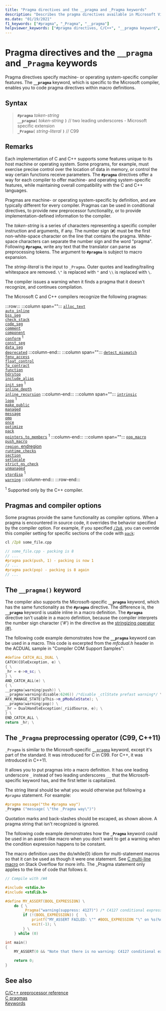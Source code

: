 ```yaml
---
title: "Pragma directives and the __pragma and _Pragma keywords"
description: "Describes the pragma directives available in Microsoft Visual C and C++ (MSVC)"
ms.date: "01/19/2021"
f1_keywords: ["#pragma", "_Pragma", "__pragma"]
helpviewer_keywords: ["#pragma directives, C/C++", "__pragma keyword", "_Pragma keyword", "pragma directives, C/C++", "pragmas, C/C++", "preprocessor", "pragmas", "preprocessor, pragmas", "pragma directives (#pragma)"]
---
```

# Pragma directives and the `__pragma` and `_Pragma` keywords

Pragma directives specify machine- or operating system-specific compiler features. The **`__pragma`** keyword, which is specific to the Microsoft compiler, enables you to code pragma directives within macro definitions.

## Syntax

> **`#pragma`** *token-string*\
> **`__pragma(`** *token-string* **`)`** // two leading underscores - Microsoft specific extension\
> **`_Pragma(`** *string-literal* **`)`** // C99

## Remarks

Each implementation of C and C++ supports some features unique to its host machine or operating system. Some programs, for example, must exercise precise control over the location of data in memory, or control the way certain functions receive parameters. The **`#pragma`** directives offer a way for each compiler to offer machine- and operating system-specific features, while maintaining overall compatibility with the C and C++ languages.

Pragmas are machine- or operating system-specific by definition, and are typically different for every compiler. Pragmas can be used in conditional directives, to provide new preprocessor functionality, or to provide implementation-defined information to the compiler.

The *token-string* is a series of characters representing a specific compiler instruction and arguments, if any. The number sign (**`#`**) must be the first non-white-space character on the line that contains the pragma. White-space characters can separate the number sign and the word "pragma". Following **`#pragma`**, write any text that the translator can parse as preprocessing tokens. The argument to **`#pragma`** is subject to macro expansion.

The *string-literal* is the input to `_Pragma`. Outer quotes and leading/trailing whitespace are removed. `\"` is replaced with `"` and `\\` is replaced with `\`.

The compiler issues a warning when it finds a pragma that it doesn't recognize, and continues compilation.

The Microsoft C and C++ compilers recognize the following pragmas:

:::row:::
   :::column span="":::
      [`alloc_text`](../preprocessor/alloc-text.md)\
      [`auto_inline`](../preprocessor/auto-inline.md)\
      [`bss_seg`](../preprocessor/bss-seg.md)\
      [`check_stack`](../preprocessor/check-stack.md)\
      [`code_seg`](../preprocessor/code-seg.md)\
      [`comment`](../preprocessor/comment-c-cpp.md)\
      [`component`](../preprocessor/component.md)\
      [`conform`](../preprocessor/conform.md) <sup>1</sup>\
      [`const_seg`](../preprocessor/const-seg.md)\
      [`data_seg`](../preprocessor/data-seg.md)\
      [`deprecated`](../preprocessor/deprecated-c-cpp.md)
   :::column-end:::
   :::column span="":::
      [`detect_mismatch`](../preprocessor/detect-mismatch.md)\
      [`fenv_access`](../preprocessor/fenv-access.md)\
      [`float_control`](../preprocessor/float-control.md)\
      [`fp_contract`](../preprocessor/fp-contract.md)\
      [`function`](../preprocessor/function-c-cpp.md)\
      [`hdrstop`](../preprocessor/hdrstop.md)\
      [`include_alias`](../preprocessor/include-alias.md)\
      [`init_seg`](../preprocessor/init-seg.md) <sup>1</sup>\
      [`inline_depth`](../preprocessor/inline-depth.md)\
      [`inline_recursion`](../preprocessor/inline-recursion.md)
   :::column-end:::
   :::column span="":::
      [`intrinsic`](../preprocessor/intrinsic.md)\
      [`loop`](../preprocessor/loop.md) <sup>1</sup>\
      [`make_public`](../preprocessor/make-public.md)\
      [`managed`](../preprocessor/managed-unmanaged.md)\
      [`message`](../preprocessor/message.md)\
      [`omp`](../preprocessor/omp.md)\
      [`once`](../preprocessor/once.md)\
      [`optimize`](../preprocessor/optimize.md)\
      [`pack`](../preprocessor/pack.md)\
      [`pointers_to_members`](../preprocessor/pointers-to-members.md) <sup>1</sup>
   :::column-end:::
   :::column span="":::
      [`pop_macro`](../preprocessor/pop-macro.md)\
      [`push_macro`](../preprocessor/push-macro.md)\
      [`region`, endregion](../preprocessor/region-endregion.md)\
      [`runtime_checks`](../preprocessor/runtime-checks.md)\
      [`section`](../preprocessor/section.md)\
      [`setlocale`](../preprocessor/setlocale.md)\
      [`strict_gs_check`](../preprocessor/strict-gs-check.md)\
      [`unmanaged`](../preprocessor/managed-unmanaged.md)\
      [`vtordisp`](../preprocessor/vtordisp.md) <sup>1</sup>\
      [`warning`](../preprocessor/warning.md)
   :::column-end:::
:::row-end:::

<sup>1</sup> Supported only by the C++ compiler.

## Pragmas and compiler options

Some pragmas provide the same functionality as compiler options. When a pragma is encountered in source code, it overrides the behavior specified by the compiler option. For example, if you specified [`/Zp8`](../build/reference/zp-struct-member-alignment.md), you can override this compiler setting for specific sections of the code with [`pack`](../preprocessor/pack.md):

```cmd
cl /Zp8 some_file.cpp
```

```cpp
// some_file.cpp - packing is 8
// ...
#pragma pack(push, 1) - packing is now 1
// ...
#pragma pack(pop) - packing is 8 again
// ...
```

## The `__pragma()` keyword

The compiler also supports the Microsoft-specific **`__pragma`** keyword, which has the same functionality as the **`#pragma`** directive. The difference is, the **`__pragma`** keyword is usable inline in a macro definition. The **`#pragma`** directive isn't usable in a macro definition, because the compiler interprets the number sign character ('#') in the directive as the [stringizing operator (#)](../preprocessor/stringizing-operator-hash.md).

The following code example demonstrates how the **`__pragma`** keyword can be used in a macro. This code is excerpted from the *mfcdual.h* header in the ACDUAL sample in "Compiler COM Support Samples":

```cpp
#define CATCH_ALL_DUAL \
CATCH(COleException, e) \
{ \
_hr = e->m_sc; \
} \
AND_CATCH_ALL(e) \
{ \
__pragma(warning(push)) \
__pragma(warning(disable:6246)) /*disable _ctlState prefast warning*/ \
AFX_MANAGE_STATE(pThis->m_pModuleState); \
__pragma(warning(pop)) \
_hr = DualHandleException(_riidSource, e); \
} \
END_CATCH_ALL \
return _hr; \
```

## The `_Pragma` preprocessing operator (C99, C++11)

`_Pragma` is similar to the Microsoft-specific [`__pragma`](#the-__pragma-keyword) keyword, except it's part of the standard. It was introduced for C in C99. For C++, it was introduced in C++11.

 It allows you to put pragmas into a macro definition. It has one leading underscore `_` instead of two leading underscores `__` that the Microsoft-specific keyword has, and the first letter is capitalized.

The string literal should be what you would otherwise put following a *`#pragma`* statement. For example:

```c
#pragma message("the #pragma way")
_Pragma ("message( \"the _Pragma way\")") 
```

Quotation marks and back-slashes should be escaped, as shown above. A pragma string that isn't recognized is ignored.

The following code example demonstrates how the **`_Pragma`** keyword could be used in an assert-like macro when you don't want to get a warning when the condition expression happens to be constant. 

The macro definition uses the do/while(0) idiom for multi-statement macros so that it can be used as though it were one statement. See [C multi-line macro](https://stackoverflow.com/questions/1067226/c-multi-line-macro-do-while0-vs-scope-block) on Stack Overflow for more info. The _Pragma statement only applies to the line of code that follows it.

```C
// Compile with /W4

#include <stdio.h>
#include <stdlib.h>

#define MY_ASSERT(BOOL_EXPRESSION) \
    do { \
        _Pragma("warning(suppress: 4127)") /* C4127 conditional expression is constant */  \
        if (!(BOOL_EXPRESSION)) {   \
            printf("MY_ASSERT FAILED: \"" #BOOL_EXPRESSION "\" on %s(%d)", __FILE__, __LINE__); \
            exit(-1); \
        } \
    } while (0)

int main()
{
    MY_ASSERT(0 && "Note that there is no warning: C4127 conditional expression is constant");

    return 0;
}
```

## See also

[C/C++ preprocessor reference](../preprocessor/c-cpp-preprocessor-reference.md)\
[C pragmas](../c-language/c-pragmas.md)\
[Keywords](../cpp/keywords-cpp.md)
